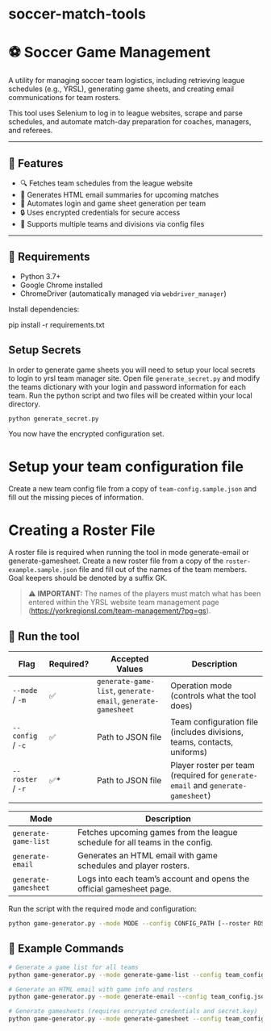 # soccer-match-tools

# ⚽ Soccer Game Management

A utility for managing soccer team logistics, including retrieving league schedules (e.g., YRSL), generating game sheets, and creating email communications for team rosters.

This tool uses Selenium to log in to league websites, scrape and parse schedules, and automate match-day preparation for coaches, managers, and referees.

---

## 🚀 Features

- 🔍 Fetches team schedules from the league website
- 📨 Generates HTML email summaries for upcoming matches
- 📄 Automates login and game sheet generation per team
- 🔒 Uses encrypted credentials for secure access
- 💼 Supports multiple teams and divisions via config files

---

## 🧰 Requirements

- Python 3.7+
- Google Chrome installed
- ChromeDriver (automatically managed via `webdriver_manager`)

Install dependencies:


pip install -r requirements.txt

## Setup Secrets

In order to generate game sheets you will need to setup your local secrets to login to yrsl team manager site. Open file `generate_secret.py` and modify the teams dictionary with your login and password information for each team. Run the python script and two files will be created within your local directory. 

```bash
python generate_secret.py
```

You now have the encrypted configuration set.

# Setup your team configuration file
Create a new team config file from a copy of `team-config.sample.json` and fill out the missing pieces of information.

# Creating a Roster File
A roster file is required when running the tool in mode generate-email or generate-gamesheet. Create a new roster file from a copy of the `roster-example.sample.json` file and fill out of the names of the team members. Goal keepers should be denoted by a suffix GK.

> ⚠️ **IMPORTANT:** The names of the players must match what has been entered within the YRSL website team management page (https://yorkregionsl.com/team-management/?pg=gs).


## 🧰 Run the tool


| Flag              | Required? | Accepted Values                                              | Description                                                                     |
| ----------------- | --------- | ------------------------------------------------------------ | ------------------------------------------------------------------------------- |
| `--mode` / `-m`   | ✅         | `generate-game-list`, `generate-email`, `generate-gamesheet` | Operation mode (controls what the tool does)                                    |
| `--config` / `-c` | ✅         | Path to JSON file                                            | Team configuration file (includes divisions, teams, contacts, uniforms)         |
| `--roster` / `-r` | ✅\*       | Path to JSON file                                            | Player roster per team (required for `generate-email` and `generate-gamesheet`) |

| Mode                 | Description                                                                  |
| -------------------- | ---------------------------------------------------------------------------- |
| `generate-game-list` | Fetches upcoming games from the league schedule for all teams in the config. |
| `generate-email`     | Generates an HTML email with game schedules and player rosters.              |
| `generate-gamesheet` | Logs into each team’s account and opens the official gamesheet page.         |

Run the script with the required mode and configuration:

```bash
python game-generator.py --mode MODE --config CONFIG_PATH [--roster ROSTER_PATH]

```
## 📌 Example Commands
```bash
# Generate a game list for all teams
python game-generator.py --mode generate-game-list --config team_config.json

# Generate an HTML email with game info and rosters
python game-generator.py --mode generate-email --config team_config.json --roster roster.json

# Generate gamesheets (requires encrypted credentials and secret.key)
python game-generator.py --mode generate-gamesheet --config team_config.json --roster roster.json
```
